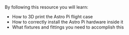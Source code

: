 By following this resource you will learn:

- How to 3D print the Astro Pi flight case
- How to correctly install the Astro Pi hardware inside it
- What fixtures and fittings you need to accomplish this
